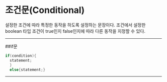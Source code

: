 # **조건문(Conditional)**
설정한 조건에 따라 특정한 동작을 하도록 설정하는 문장이다. 조건에서 설정한 boolean 타입 조건이 true인지 false인지에 따라 다른 동작을 지정할 수 있다.
***
##if문
```java
if(condition){
  statement;
  }
  else{statement;}
```
***
